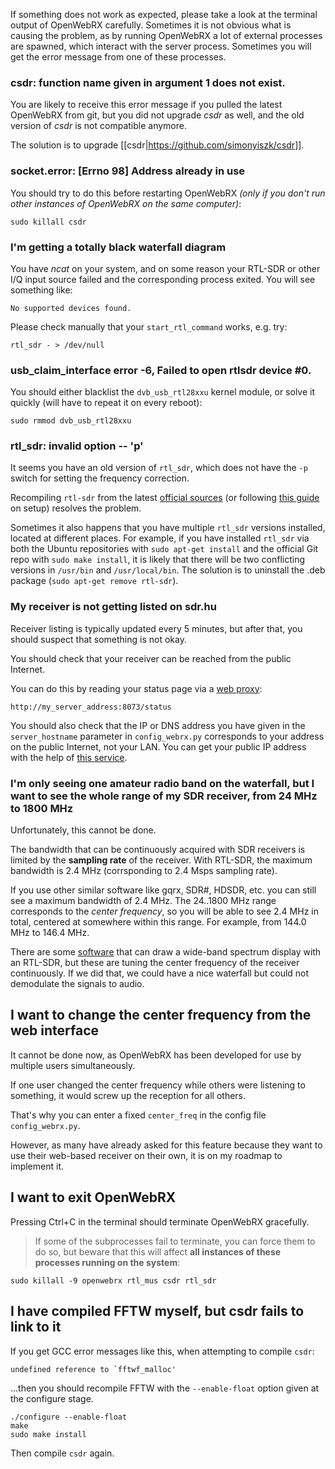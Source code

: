 If something does not work as expected, please take a look at the terminal output of OpenWebRX carefully. Sometimes it is not obvious what is causing the problem, as by running OpenWebRX a lot of external processes are spawned, which interact with the server process. Sometimes you will get the error message from one of these processes.

### csdr: function name given in argument 1 does not exist.

You are likely to receive this error message if you pulled the latest OpenWebRX from git, but you did not upgrade *csdr* as well, and the old version of *csdr* is not compatible anymore.

The solution is to upgrade [[csdr|https://github.com/simonyiszk/csdr]].

### socket.error: [Errno 98] Address already in use

You should try to do this before restarting OpenWebRX *(only if you don't run other instances of OpenWebRX on the same computer)*:

    sudo killall csdr

### I'm getting a totally black waterfall diagram

You have *ncat* on your system, and on some reason your RTL-SDR or other I/Q input source failed and the corresponding process exited. You will see something like:

    No supported devices found.

Please check manually that your `start_rtl_command` works, e.g. try:

    rtl_sdr - > /dev/null

### usb_claim_interface error -6, Failed to open rtlsdr device #0.

You should either blacklist the `dvb_usb_rtl28xxu` kernel module, or solve it quickly (will have to repeat it on every reboot):

    sudo rmmod dvb_usb_rtl28xxu

### rtl_sdr: invalid option -- 'p'

It seems you have an old version of `rtl_sdr`, which does not have the `-p` switch for setting the frequency correction.

Recompiling `rtl-sdr` from the latest <a href="http://sdr.osmocom.org/trac/wiki/rtl-sdr">official sources</a> (or following <a href="http://ha5kfu.sch.bme.hu/openwebrx-quick-setup">this guide</a> on setup) resolves the problem.

Sometimes it also happens that you have multiple `rtl_sdr` versions installed, located at different places. For example, if you have installed `rtl_sdr` via both the Ubuntu repositories with `sudo apt-get install` and the official Git repo with `sudo make install`, it is likely that there will be two conflicting versions in `/usr/bin` and `/usr/local/bin`. The solution is to uninstall the .deb package (`sudo apt-get remove rtl-sdr`).

### My receiver is not getting listed on sdr.hu

Receiver listing is typically updated every 5 minutes, but after that, you should suspect that something is not okay.

You should check that your receiver can be reached from the public Internet.

You can do this by reading your status page via a [web proxy](https://www.google.com/?q=free+web+proxy):

    http://my_server_address:8073/status

You should also check that the IP or DNS address you have given in the `server_hostname` parameter in `config_webrx.py` corresponds to your address on the public Internet, not your LAN. You can get your public IP address with the help of [this service](http://icanhazip.com/).

### I'm only seeing one amateur radio band on the waterfall, but I want to see the whole range of my SDR receiver, from 24 MHz to 1800 MHz

Unfortunately, this cannot be done.

The bandwidth that can be continuously acquired with SDR receivers is limited by the **sampling rate** of the receiver. With RTL-SDR, the maximum bandwidth is 2.4 MHz (corrsponding to 2.4 Msps sampling rate).

If you use other similar software like gqrx, SDR#, HDSDR, etc. you can still see a maximum bandwidth of 2.4 MHz. The 24..1800 MHz range corresponds to the *center frequency*, so you will be able to see 2.4 MHz in total, centered at somewhere within this range. For example, from 144.0 MHz to 146.4 MHz. 

There are some <a href="http://www.rtl-sdr.com/spektrum-new-rtl-sdr-spectrum-analyzer-software/">software</a> that can draw a wide-band spectrum display with an RTL-SDR, but these are tuning the center frequency of the receiver continuously. If we did that, we could have a nice waterfall but could not demodulate the signals to audio.

## I want to change the center frequency from the web interface

It cannot be done now, as OpenWebRX has been developed for use by multiple users simultaneously.

If one user changed the center frequency while others were listening to something, it would screw up the reception for all others.

That's why you can enter a fixed `center_freq` in the config file `config_webrx.py`.

However, as many have already asked for this feature because they want to use their web-based receiver on their own, it is on my roadmap to implement it.

## I want to exit OpenWebRX

Pressing Ctrl+C in the terminal should terminate OpenWebRX gracefully.

> If some of the subprocesses fail to terminate, you can force them to do so, but beware that this will affect **all instances of these processes running on the system**:

    sudo killall -9 openwebrx rtl_mus csdr rtl_sdr

## I have compiled FFTW myself, but csdr fails to link to it

If you get GCC error messages like this, when attempting to compile `csdr`:

    undefined reference to `fftwf_malloc'

...then you should recompile FFTW with the `--enable-float` option given at the configure stage.
```
./configure --enable-float
make
sudo make install
```
Then compile `csdr` again.